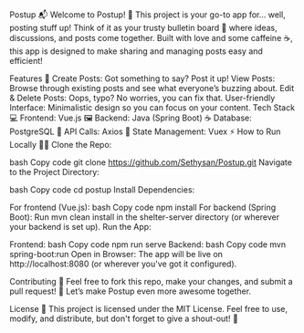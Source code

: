 Postup 📬
Welcome to Postup! 🎉 This project is your go-to app for... well, posting stuff up! Think of it as your trusty bulletin board 📝 where ideas, discussions, and posts come together. Built with love and some caffeine ☕, this app is designed to make sharing and managing posts easy and efficient!

Features 🚀
Create Posts: Got something to say? Post it up!
View Posts: Browse through existing posts and see what everyone’s buzzing about.
Edit & Delete Posts: Oops, typo? No worries, you can fix that.
User-friendly Interface: Minimalistic design so you can focus on your content.
Tech Stack 💻
Frontend: Vue.js 🖼️
Backend: Java (Spring Boot) ☕
Database: PostgreSQL 🐘
API Calls: Axios 📡
State Management: Vuex ⚡
How to Run Locally 🏃‍♂️
Clone the Repo:

bash
Copy code
git clone https://github.com/Sethysan/Postup.git
Navigate to the Project Directory:

bash
Copy code
cd postup
Install Dependencies:

For frontend (Vue.js):
bash
Copy code
npm install
For backend (Spring Boot): Run mvn clean install in the shelter-server directory (or wherever your backend is set up).
Run the App:

Frontend:
bash
Copy code
npm run serve
Backend:
bash
Copy code
mvn spring-boot:run
Open in Browser: The app will be live on http://localhost:8080 (or wherever you've got it configured).

Contributing 👥
Feel free to fork this repo, make your changes, and submit a pull request! 🙌 Let’s make Postup even more awesome together.

License 📜
This project is licensed under the MIT License. Feel free to use, modify, and distribute, but don't forget to give a shout-out! 🎤

